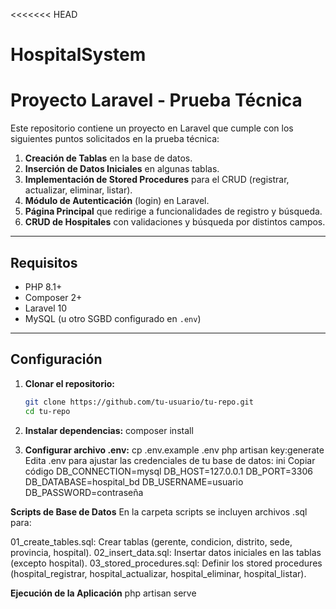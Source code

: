 <<<<<<< HEAD
# HospitalSystem

# Proyecto Laravel - Prueba Técnica

Este repositorio contiene un proyecto en Laravel que cumple con los siguientes puntos solicitados en la prueba técnica:

1. **Creación de Tablas** en la base de datos.  
2. **Inserción de Datos Iniciales** en algunas tablas.  
3. **Implementación de Stored Procedures** para el CRUD (registrar, actualizar, eliminar, listar).  
4. **Módulo de Autenticación** (login) en Laravel.  
5. **Página Principal** que redirige a funcionalidades de registro y búsqueda.  
6. **CRUD de Hospitales** con validaciones y búsqueda por distintos campos.

---

## Requisitos

- PHP 8.1+
- Composer 2+
- Laravel 10
- MySQL (u otro SGBD configurado en `.env`)

---

## Configuración

1. **Clonar el repositorio:**
   ```bash
   git clone https://github.com/tu-usuario/tu-repo.git
   cd tu-repo

2. **Instalar dependencias:**
   composer install

3. **Configurar archivo .env:**
    cp .env.example .env
    php artisan key:generate
    Edita .env para ajustar las credenciales de tu base de datos:
    ini
    Copiar código
    DB_CONNECTION=mysql
    DB_HOST=127.0.0.1
    DB_PORT=3306
    DB_DATABASE=hospital_bd
    DB_USERNAME=usuario
    DB_PASSWORD=contraseña

**Scripts de Base de Datos**
En la carpeta scripts se incluyen archivos .sql para:

01_create_tables.sql: Crear tablas (gerente, condicion, distrito, sede, provincia, hospital).
02_insert_data.sql: Insertar datos iniciales en las tablas (excepto hospital).
03_stored_procedures.sql: Definir los stored procedures (hospital_registrar, hospital_actualizar, hospital_eliminar, hospital_listar).

**Ejecución de la Aplicación**
  php artisan serve

